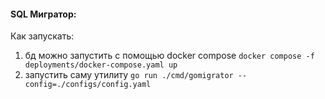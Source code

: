 #### SQL Мигратор:


Как запускать: 
1) бд можно запустить с помощью docker compose
`docker compose -f deployments/docker-compose.yaml up`
2) запустить саму утилиту
`go run ./cmd/gomigrator --config=./configs/config.yaml`
